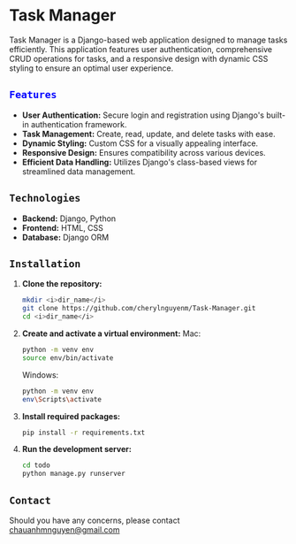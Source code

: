 # Task Manager

Task Manager is a Django-based web application designed to manage tasks efficiently. This application features user authentication, comprehensive CRUD operations for tasks, and a responsive design with dynamic CSS styling to ensure an optimal user experience.

<h2><code style="color : blue">Features</code></h2>

- **User Authentication:** Secure login and registration using Django's built-in authentication framework.
- **Task Management:** Create, read, update, and delete tasks with ease.
- **Dynamic Styling:** Custom CSS for a visually appealing interface.
- **Responsive Design:** Ensures compatibility across various devices.
- **Efficient Data Handling:** Utilizes Django's class-based views for streamlined data management.

<h2><code>Technologies</code></h2>

- **Backend:** Django, Python
- **Frontend:** HTML, CSS
- **Database:** Django ORM

<h2><code>Installation</code></h2>

1. **Clone the repository:**
   ```bash
   mkdir <i>dir_name</i>
   git clone https://github.com/cherylnguyenm/Task-Manager.git
   cd <i>dir_name</i>

2. **Create and activate a virtual environment:**
    Mac:
    ```bash
    python -m venv env
    source env/bin/activate  
    ```

    Windows:
    ```bash 
    python -m venv env
    env\Scripts\activate
     ```

3. **Install required packages:**
    ```bash 
    pip install -r requirements.txt
    ```

4. **Run the development server:**
    ```bash 
    cd todo
    python manage.py runserver
    ```

<h2><code>Contact</code></h2>
Should you have any concerns, please contact<a href="mailto:chauanhmnguyen@gmail.com"> chauanhmnguyen@gmail.com</a>
